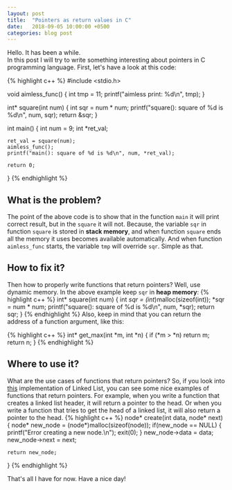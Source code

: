 ```yaml
---
layout: post
title:  "Pointers as return values in C"
date:   2018-09-05 10:00:00 +0500
categories: blog post
---
```


Hello. It has been a while.<br>
In this post I will try to write something interesting about pointers in C programming language.
First, let's have a look at this code:

{% highlight c++ %}
#include <stdio.h>

void aimless_func()
{
    int tmp = 11;
    printf("aimless print: %d\n", tmp);
}

int* square(int num)
{
    int sqr = num * num;
    printf("square(): square of %d is %d\n", num, sqr);
    return &sqr;
}

int main()
{
    int num = 9;
    int *ret_val;

    ret_val = square(num);
    aimless_func();
    printf("main(): square of %d is %d\n", num, *ret_val);
    
    return 0;
}
{% endhighlight %}

## What is the problem?
The point of the above code is to show that in the function `main` it will print correct result, but in the `square` it will not.
Because, the variable `sqr` in function `square` is stored in **stack memory**, and when function `square` ends all the memory it uses becomes available automatically.
And when function `aimless_func` starts, the variable `tmp` will override `sqr`. Simple as that.

## How to fix it?
Then how to properly write functions that return pointers? Well, use dynamic memory. In the above example keep `sqr` in **heap memory**:
{% highlight c++ %}
int* square(int num)
{
    int *sqr = (int*)malloc(sizeof(int));
    *sqr = num * num;
    printf("square(): square of %d is %d\n", num, *sqr);
    return sqr;
}
{% endhighlight %}
Also, keep in mind that you can return the address of a function argument, like this:

{% highlight c++ %}
int* get_max(int *m, int *n)
{
    if (*m > *n)
        return m;
    return n;
}
{% endhighlight %}

## Where to use it?
What are the use cases of functions that return pointers? So, if you look into [this](http://www.zentut.com/c-tutorial/c-linked-list/) implementation of Linked List, you can see some nice examples of functions that return pointers. For example, when you write a function that creates a linked list header, it will return a pointer to the head. Or when you write a function that tries to get the head of a linked list, it will also return a pointer to the head.
{% highlight c++ %}
node* create(int data, node* next)
{
    node* new_node = (node*)malloc(sizeof(node));
    if(new_node == NULL) {
        printf("Error creating a new node.\n");
        exit(0);
    }
    new_node->data = data;
    new_node->next = next;
 
    return new_node;
}
{% endhighlight %}

That's all I have for now. Have a nice day!